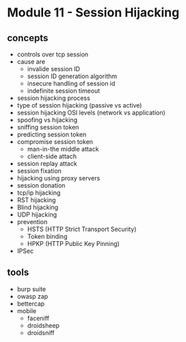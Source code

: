 # Module 11 - Session Hijacking

## concepts
- controls over tcp session
- cause are
    - invalide session ID
    - session ID generation algorithm
    - insecure handling of session id
    - indefinite session timeout
- session hijacking process
- type of session hijacking (passive vs active)
- session hijacking OSI levels (network vs application)
- spoofing vs hijacking
- sniffing session token
- predicting session token
- compromise session token
    - man-in-the middle attack
    - client-side attach
- session replay attack
- session fixation
- hijacking using proxy servers
- session donation
- tcp/ip hijacking
- RST hijacking
- Blind hijacking
- UDP hijacking
- prevention
    - HSTS (HTTP Strict Transport Security)
    - Token binding
    - HPKP (HTTP Public Key Pinning)
- IPSec

## tools
- burp suite
- owasp zap
- bettercap
- mobile
    - faceniff
    - droidsheep
    - droidsniff